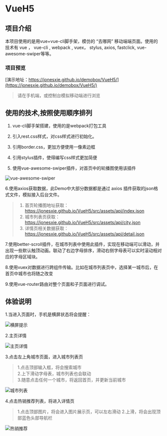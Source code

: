 # VueH5

## 项目介绍

本项目使用的是用vue+vue-cli脚手架，模仿的 “去哪网” 移动端端页面。使用的技术有 vue ， vue-cli , webpack , vuex， stylus, axios, fastclick, vue-awesome-swiper等等。

### 项目预览

[演示地址：https://jonesxie.github.io/demobox/VueH5/](https://jonesxie.github.io/demobox/VueH5/)

>请在手机端，或控制台模拟移动端进行浏览

## 使用的技术,按照使用顺序排列

1. vue-cli脚手架搭建，使用的是webpack打包工具

2. 引入rest.css样式，对css样式进行初始化。

3. 引用border.css，更加方便使用一像素边框

4. 引用stylus插件，使得编写css样式更加简便

5. 使用vue-awesome-swiper插件，对首页中的轮播图使用该插件

![vue-awesome-swiper](https://jonesxie.github.io/VueH5/src/assets/img/intro_index.png "vue-awesome-swiper")

6.使用axios获取数据，此Demo中大部分数据都是通过 axios 插件获取的json格式文件，模拟接入后台文件。

> 1. 首页轮播图地址获取：<https://jonesxie.github.io/VueH5/src/assets/api/index.json>  
>2. 城市列表页获取：<https://jonesxie.github.io/VueH5/src/assets/api/city.json>  
>3. 详情页相关数据获取：<https://jonesxie.github.io/VueH5/src/assets/api/detail.json>  

7.使用better-scroll插件，在城市列表中使用此插件，实现在移动端可以滑动，并出现一些默认触顶动画。联动了右边字母排序，滑动右侧字母表可以实时滚动相对应的字母区域块。

8.使用vuex对数据进行跨组件传输。比如在城市列表页中，选择某一城市后，在首页中城市也将随之改变

9.使用vue-router路由对整个页面和子页面进行调试。

## 体验说明

1.当进入页面时，手机是横屏状态将会提醒：

![横屏提示](https://jonesxie.github.io/VueH5/src/assets/img/horizontal_tip.png "tips")

2.主页详情

![主页详情](https://jonesxie.github.io/VueH5/src/assets/img/intro_index.png "index.png")

3.点击左上角城市页面，进入城市列表页

>1.点击顶部输入框，将会搜索城市  
>2.上下滑动字母表，城市列表也会联动  
>3.随意点击任何一个城市，将返回首页，并更新当前城市

![城市列表](https://jonesxie.github.io/VueH5/src/assets/img/intro_city.png "list.png")

4.点击热销推荐列表，将进入详情页

>1.点击顶部图片，将会进入图片展示页，可以左右滑动
>2.上滑，将会出现顶部蓝色头部导航栏

![热销推荐](https://jonesxie.github.io/VueH5/src/assets/img/intro_detail.png "pic.png")
